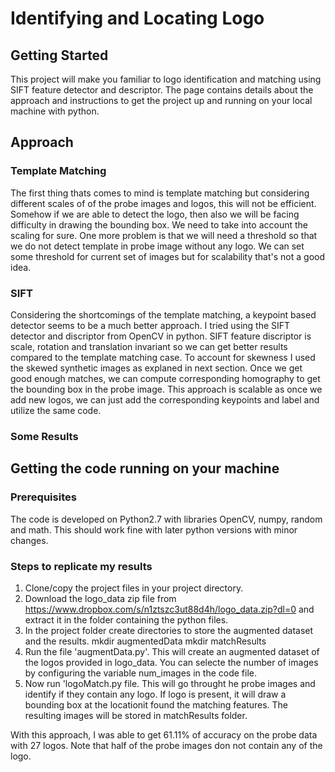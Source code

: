 # Identifying and Locating Logo

## Getting Started

This project will make you familiar to logo identification and matching using SIFT feature detector and descriptor. The page contains details about the approach and instructions to get the project up and running on your local machine with python.

## Approach
### Template Matching
The first thing thats comes to mind is template matching but considering different scales of of the probe
images and logos, this will not be efficient. Somehow if we are able to detect the logo, then also we
will be facing difficulty in drawing the bounding box. We need to take into account the scaling for sure.
One more problem is that we will need a threshold so that we do not detect template in probe image
without any logo. We can set some threshold for current set of images but for scalability that's not a
good idea.

### SIFT
Considering the shortcomings of the template matching, a keypoint based detector seems to be a much
better approach. I tried using the SIFT detector and discriptor from OpenCV in python. SIFT feature
discriptor is scale, rotation and translation invariant so we can get better results compared to the
template matching case. To account for skewness I used the skewed synthetic images as explaned in
next section. Once we get good enough matches, we can compute corresponding homography to get
the bounding box in the probe image. This approach is scalable as once we add new logos, we can just
add the corresponding keypoints and label and utilize the same code.

### Some Results


## Getting the code running on your machine

### Prerequisites

The code is developed on Python2.7 with libraries OpenCV, numpy, random and math. This should work fine with later python versions with minor changes.

### Steps to replicate my results
1. Clone/copy the project files in your project directory.
2. Download the logo_data zip file from https://www.dropbox.com/s/n1ztszc3ut88d4h/logo_data.zip?dl=0 and extract it in the folder containing the python files.
3. In the project folder create directories to store the augmented dataset and the results.
    mkdir augmentedData
    mkdir matchResults
4. Run the file 'augmentData.py'. This will create an augmented dataset of the logos provided in logo_data. You can selecte the number of    images by configuring the variable num_images in the code file.
5. Now run 'logoMatch.py file. This will go throught he probe images and identify if they contain any logo. If logo is present, it will draw a bounding box at the locationit found the matching features. The resulting images will be stored in matchResults folder.

With this approach, I was able to get 61.11% of accuracy on the probe data with 27 logos. Note that half of the probe images don not contain any of the logo.
